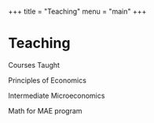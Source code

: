 +++
title = "Teaching"
menu = "main"
+++

# Teaching


Courses Taught

Principles of Economics

Intermediate Microeconomics

Math for MAE program
